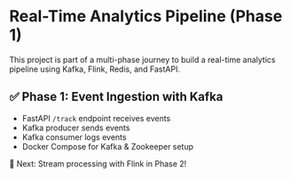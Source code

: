 # Real-Time Analytics Pipeline (Phase 1)

This project is part of a multi-phase journey to build a real-time analytics pipeline using Kafka, Flink, Redis, and FastAPI.

## ✅ Phase 1: Event Ingestion with Kafka
- FastAPI `/track` endpoint receives events
- Kafka producer sends events
- Kafka consumer logs events
- Docker Compose for Kafka & Zookeeper setup

📍 Next: Stream processing with Flink in Phase 2!
